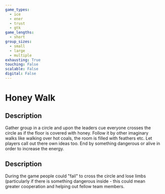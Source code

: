 ```yaml
---
game_types:
  - ice
  - ener
  - trust
  - gtk
game_lengths:
  - short
group_sizes:
  - small
  - large
  - multiple
exhausting: True
touching: False
scalable: False
digital: False
---
```

# Honey Walk

## Description
Gather group in a circle and upon the leaders cue everyone crosses the circle as if the floor is covered with honey. Follow it by other imaginary walks like walking over hot coals, the room is filled with feathers etc. Let players call out there own ideas too. End by something dangerous or alive in order to increase the energy.

## Description
During the game people could \"fail\" to cross the circle and lose limbs (particularly if there is something dangerous inside - this could mean greater cooperation and helping out fellow team members.
